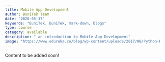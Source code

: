 ```yaml
---
title: Mobile App Development
author: BuniTek Team
date: "2020-05-17"
keywords: "BuniTek, BuniTek, mark-down, blogs"
type: course
category: available
description: " an introduction to Mobile App Development"
image: "https://www.edureka.co/blog/wp-content/uploads/2017/06/Python-Programming-Edureka.png"
---
```



Content to be added soon!

